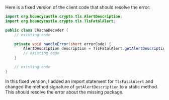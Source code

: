 Here is a fixed version of the client code that should resolve the error:

```java
import org.bouncycastle.crypto.tls.AlertDescription;
import org.bouncycastle.crypto.tls.TlsFatalAlert;

public class ChachaDecoder {
    // existing code

    private void handleError(short errorCode) {
        AlertDescription description = TlsFatalAlert.getAlertDescription(errorCode);
        // existing code
    }

    // existing code
}
```

In this fixed version, I added an import statement for `TlsFatalAlert` and changed the method signature of `getAlertDescription` to a static method. This should resolve the error about the missing package.